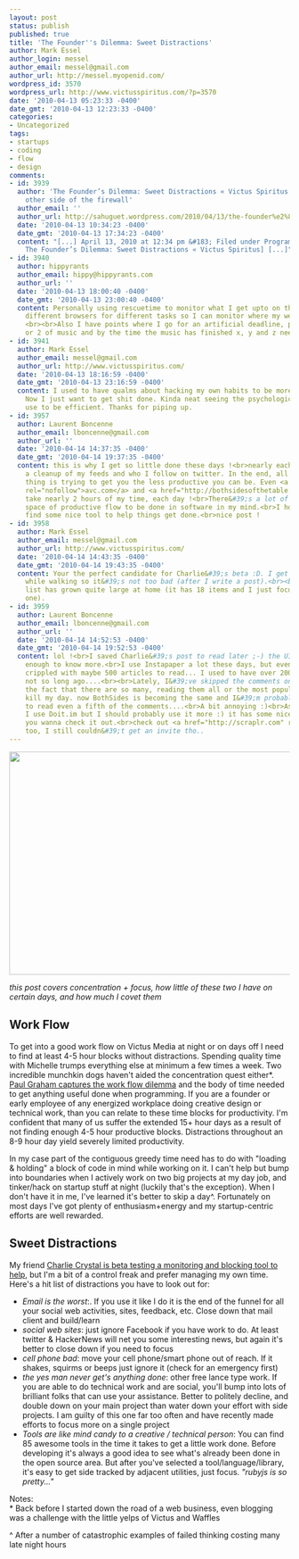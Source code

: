 ```yaml
---
layout: post
status: publish
published: true
title: 'The Founder''s Dilemma: Sweet Distractions'
author: Mark Essel
author_login: messel
author_email: messel@gmail.com
author_url: http://messel.myopenid.com/
wordpress_id: 3570
wordpress_url: http://www.victusspiritus.com/?p=3570
date: '2010-04-13 05:23:33 -0400'
date_gmt: '2010-04-13 12:23:33 -0400'
categories:
- Uncategorized
tags:
- startups
- coding
- flow
- design
comments:
- id: 3939
  author: 'The Founder’s Dilemma: Sweet Distractions « Victus Spiritus &laquo; The
    other side of the firewall'
  author_email: ''
  author_url: http://sahuguet.wordpress.com/2010/04/13/the-founder%e2%80%99s-dilemma-sweet-distractions-%c2%ab-victus-spiritus/
  date: '2010-04-13 10:34:23 -0400'
  date_gmt: '2010-04-13 17:34:23 -0400'
  content: "[...] April 13, 2010 at 12:34 pm &#183; Filed under Programming   [From
    The Founder’s Dilemma: Sweet Distractions « Victus Spiritus] [...]"
- id: 3940
  author: hippyrants
  author_email: hippy@hippyrants.com
  author_url: ''
  date: '2010-04-13 18:00:40 -0400'
  date_gmt: '2010-04-13 23:00:40 -0400'
  content: Personally using rescuetime to monitor what I get upto on the web. Use
    different browsers for different tasks so I can monitor where my web time goes.
    <br><br>Also I have points where I go for an artificial deadline, put on a hour
    or 2 of music and by the time the music has finished x, y and z need to be done
- id: 3941
  author: Mark Essel
  author_email: messel@gmail.com
  author_url: http://www.victusspiritus.com/
  date: '2010-04-13 18:16:59 -0400'
  date_gmt: '2010-04-13 23:16:59 -0400'
  content: I used to have qualms about hacking my own habits to be more productive.
    Now I just want to get shit done. Kinda neat seeing the psychological tricks others
    use to be efficient. Thanks for piping up.
- id: 3957
  author: Laurent Boncenne
  author_email: lboncenne@gmail.com
  author_url: ''
  date: '2010-04-14 14:37:35 -0400'
  date_gmt: '2010-04-14 19:37:35 -0400'
  content: this is why I get so little done these days !<br>nearly each week I do
    a cleanup of my feeds and who I follow on twitter. In the end, all this social
    thing is trying to get you the less productive you can be. Even <a href="http://avc.com"
    rel="nofollow">avc.com</a> and <a href="http://bothsidesofthetable.com" rel="nofollow">bothsidesofthetable.com</a>
    take nearly 2 hours of my time, each day !<br>There&#39;s a lot of room in the
    space of productive flow to be done in software in my mind.<br>I hope i&#39;ll
    find some nice tool to help things get done.<br>nice post !
- id: 3958
  author: Mark Essel
  author_email: messel@gmail.com
  author_url: http://www.victusspiritus.com/
  date: '2010-04-14 14:43:35 -0400'
  date_gmt: '2010-04-14 19:43:35 -0400'
  content: Your the perfect candidate for Charlie&#39;s beta :D. I get to hit AVC
    while walking so it&#39;s not too bad (after I write a post).<br><br>My to do
    list has grown quite large at home (it has 18 items and I just focus on the top
    one).
- id: 3959
  author: Laurent Boncenne
  author_email: lboncenne@gmail.com
  author_url: ''
  date: '2010-04-14 14:52:53 -0400'
  date_gmt: '2010-04-14 19:52:53 -0400'
  content: lol !<br>I saved Charlie&#39;s post to read later ;-) the UI seemed compelling
    enough to know more.<br>I use Instapaper a lot these days, but even that one is
    crippled with maybe 500 articles to read... I used to have over 2000 bookmarks
    not so long ago....<br><br>Lately, I&#39;ve skipped the comments on AVC due to
    the fact that there are so many, reading them all or the most popular would completely
    kill my day. now BothSides is becoming the same and I&#39;m probably not going
    to read even a fifth of the comments....<br>A bit annoying :)<br>As for the todos,
    I use Doit.im but I should probably use it more :) it has some nice features if
    you wanna check it out.<br>check out <a href="http://scraplr.com" rel="nofollow">scraplr.com</a>
    too, I still couldn&#39;t get an invite tho..
---
```

<p><a href="http://www.stuckincustoms.com/2010/04/07/super-happy-hoppy-fun-beer"><img class="alignnone size-full" src="{{ site.url }}/assets/2010/04/l_1024_683_12110C9E-5D13-49AE-B405-D976A1281BB2.jpeg" alt="" width="600" height="400" /></a></p>
<p><em>this post covers concentration + focus, how little of these two I have on certain days, and how much I covet them</em></p>
<h2>Work Flow</h2>
<p>To get into a good work flow on Victus Media at night or on days off I need to find at least 4-5 hour blocks without distractions. Spending quality time with Michelle trumps everything else at minimum a few times a week. Two incredible munchkin dogs haven't aided the concentration quest either*. <a href="http://www.paulgraham.com/makersschedule.html">Paul Graham captures the work flow dilemma</a> and the body of time needed to get anything useful done when programming. If you are a founder or early employee of any energized workplace doing creative design or technical work, than you can relate to these time blocks for productivity. I'm confident that many of us suffer the extended 15+ hour days as a result of not finding enough 4-5 hour productive blocks. Distractions throughout an 8-9 hour day yield severely limited productivity.</p>
<p>In my case part of the contiguous greedy time need has to do with "loading &amp; holding" a block of code in mind while working on it. I can't help but bump into boundaries when I actively work on two big projects at my day job, and tinker/hack on startup stuff at night (luckily that's the exception). When I don't have it in me, I've learned it's better to skip a day^. Fortunately on most days I've got plenty of enthusiasm+energy and my startup-centric efforts are well rewarded.</p>
<h2>Sweet Distractions</h2>
<p>My friend <a href="http://charliecrystle.blogspot.com/2010/04/beta-1-update-1.html">Charlie Crystal is beta testing a monitoring and blocking tool to help</a>, but I'm a bit of a control freak and prefer managing my own time. Here's a hit list of distractions you have to look out for:</p>
<ul>
<li><em>Email is the worst</em>:. If you use it like I do it is the end of the funnel for all your social web activities, sites, feedback, etc. Close down that mail client and build/learn</li>
<li><em>social web sites</em>: just ignore Facebook if you have work to do. At least twitter &amp; HackerNews will net you some interesting news, but again it's better to close down if you need to focus</li>
<li><em>cell phone bad</em>: move your cell phone/smart phone out of reach. If it shakes, squirms or beeps just ignore it (check for an emergency first)</li>
<li><em>the yes man never get's anything done</em>: other free lance type work. If you are able to do technical work and are social, you'll bump into lots of brilliant folks that can use your assistance. Better to politely decline, and double down on your main project than water down your effort with side projects. I am guilty of this one far too often and have recently made efforts to focus more on a single project</li>
<li><em>Tools are like mind candy to a creative / technical person</em>: You can find 85 awesome tools in the time it takes to get a little work done. Before developing it's always a good idea to see what's already been done in the open source area. But after you've selected a tool/language/library, it's easy to get side tracked by adjacent utilities, just focus. <em>"rubyjs is so pretty..."</em></li>
</ul>
<p>Notes:<br />
* Back before I started down the road of a web business, even blogging was a challenge with the little yelps of Victus and Waffles</p>
<p>^  After a number of catastrophic examples of failed thinking costing many late night hours</p>
